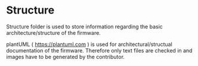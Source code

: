 # Structure
Structure folder is used to store information regarding the basic architecture/structure of the firmware.

plantUML ( https://plantuml.com ) is used for architectural/structual documentation of the firmware. Therefore only text files are checked in and images have to be generated by the contributor.
